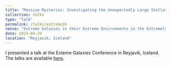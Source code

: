```yaml
---
title: "Massive Mysteries: Investigating the Unexpectedly Large Stellar Masses of High-Redshift Galaxies using PEARLS, CEERS and JADES"
collection: talks
type: "Talk"
permalink: /talks/extreme24
venue: "Extreme Galaxies in their Extreme Environments in the Extremely Early Universe"
date: 2024-04-29
location: "Reyjavik, Iceland"
---
```


I presented a talk at the Exteme Galaxies Conference in Reyjavik, Iceland. The talks are available [here](https://drive.google.com/drive/folders/18W2BJ0mbi5ekkBlr31BwUPLs97hXhoO0?usp=drive_link).

